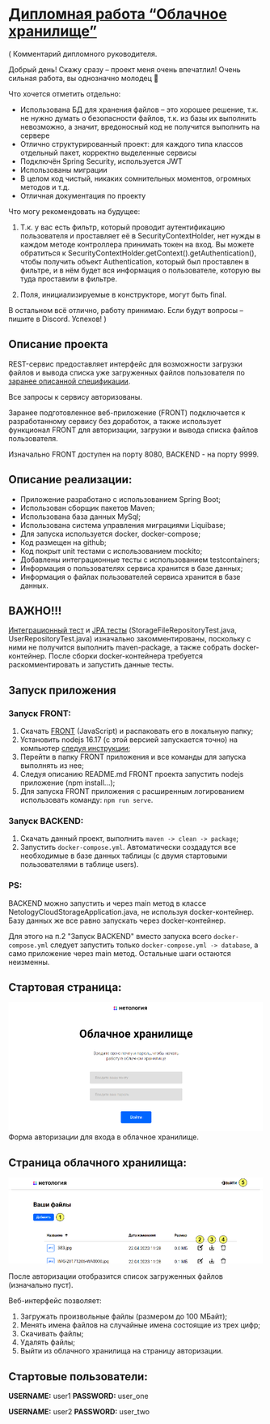 # [Дипломная работа “Облачное хранилище”](https://github.com/netology-code/jd-homeworks/blob/master/diploma/cloudservice.md)

(
Комментарий дипломного руководителя.

Добрый день!
Скажу сразу – проект меня очень впечатлил! Очень сильная работа, вы однозначно молодец 🙂

Что хочется отметить отдельно:
- Использована БД для хранения файлов – это хорошее решение, т.к. не нужно думать о безопасности файлов, т.к. из базы их выполнить невозможно, а значит, вредоносный код не получится выполнить на сервере
- Отлично структурированный проект: для каждого типа классов отдельный пакет, корректно выделенные сервисы
- Подключён Spring Security, используется JWT
- Использованы миграции
- В целом код чистый, никаких сомнительных моментов, огромных методов и т.д.
- Отличная документация по проекту

Что могу рекомендовать на будущее:
1. Т.к. у вас есть фильтр, который проводит аутентификацию пользователя и проставляет её в SecurityContextHolder, нет нужды в каждом методе контроллера принимать токен на вход. Вы можете обратиться к SecurityContextHolder.getContext().getAuthentication(), чтобы получить объект Authentication, который был проставлен в фильтре, и в нём будет вся информация о пользователе, которую вы туда проставили в фильтре.

2. Поля, инициализируемые в конструкторе, могут быть final.

В остальном всё отлично, работу принимаю. Если будут вопросы – пишите в Discord.
Успехов!
)
## Описание проекта

REST-сервис предоставляет интерфейс для возможности загрузки файлов и вывода списка уже загруженных файлов пользователя
по [заранее описанной спецификации](CloudServiceSpecification.yaml).

Все запросы к сервису авторизованы.

Заранее подготовленное веб-приложение (FRONT) подключается к разработанному сервису без доработок,
а также использует функционал FRONT для авторизации, загрузки и вывода списка файлов пользователя.

Изначально FRONT доступен на порту 8080, BACKEND - на порту 9999.

## Описание реализации:

- Приложение разработано с использованием Spring Boot;
- Использован сборщик пакетов Maven;
- Использована база данных MySql;
- Использована система управления миграциями Liquibase;
- Для запуска используется docker, docker-compose;
- Код размещен на github;
- Код покрыт unit тестами с использованием mockito;
- Добавлены интеграционные тесты с использованием testcontainers;
- Информация о пользователях сервиса хранится в базе данных;
- Информация о файлах пользователей сервиса хранится в базе данных.

## ВАЖНО!!!

[Интеграционный тест](src/test/java/ru/netology/NetologyCloudStorageApplicationTests.java) и
[JPA тесты](src/test/java/ru/netology/repository) (StorageFileRepositoryTest.java, UserRepositoryTest.java)
изначально закомментированы, поскольку с ними не получится выполнить maven-package, а также собрать docker-контейнер.
После сборки docker-контейнера требуется раскомментировать и запустить данные тесты.

## Запуск приложения

### Запуск FRONT:

1. Скачать [FRONT](https://github.com/netology-code/jd-homeworks/tree/master/diploma/netology-diplom-frontend) (JavaScript) и распаковать его в локальную папку;
2. Установить nodejs 16.17 (с этой версией запускается точно) на компьютер [следуя инструкции](https://nodejs.org/ru/download/);
3. Перейти в папку FRONT приложения и все команды для запуска выполнять из нее;
4. Следуя описанию README.md FRONT проекта запустить nodejs приложение (npm install...);
5. Для запуска FRONT приложения с расширенным логированием использовать команду: `npm run serve`.

### Запуск BACKEND:

1. Скачать данный проект, выполнить `maven -> clean -> package`;
2. Запустить `docker-compose.yml`.
Автоматически создадутся все необходимые в базе данных таблицы (с двумя стартовыми пользователями в таблице users).

### PS:

BACKEND можно запустить и через main метод в классе NetologyCloudStorageApplication.java,
не используя docker-контейнер. Базу данных же все равно запускать через docker-контейнер.

Для этого на п.2 "Запуск BACKEND" вместо запуска всего `docker-compose.yml` следует запустить
только `docker-compose.yml -> database`, а само приложение через main метод.
Остальные шаги остаются неизменны.

## Стартовая страница:

![](images/login.png)
Форма авторизации для входа в облачное хранилище.

## Страница облачного хранилища:

![](images/cloud_storage_interface.png)

После авторизации отобразится список загруженных файлов (изначально пуст).

Веб-интерфейс позволяет:
1. Загружать произвольные файлы (размером до 100 МБайт);
2. Менять имена файлов на случайные имена состоящие из трех цифр;
3. Скачивать файлы;
4. Удалять файлы;
5. Выйти из облачного хранилища на страницу авторизации.

## Стартовые пользователи:

**USERNAME:** user1 **PASSWORD:** user_one

**USERNAME:** user2 **PASSWORD:** user_two
